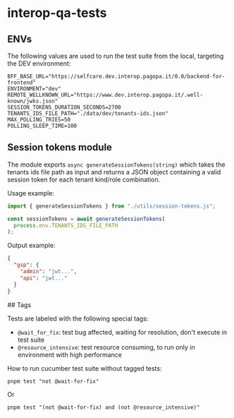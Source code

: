 # interop-qa-tests

## ENVs

The following values are used to run the test suite from the local, targeting the DEV environment:

```
BFF_BASE_URL="https://selfcare.dev.interop.pagopa.it/0.0/backend-for-frontend"
ENVIRONMENT="dev"
REMOTE_WELLKNOWN_URL="https://www.dev.interop.pagopa.it/.well-known/jwks.json"
SESSION_TOKENS_DURATION_SECONDS=2700
TENANTS_IDS_FILE_PATH="./data/dev/tenants-ids.json"
MAX_POLLING_TRIES=50
POLLING_SLEEP_TIME=100
```

## Session tokens module

The module exports `async generateSessionTokens(string)` which takes the tenants ids file path as input and
returns a JSON object containing a valid session token for each tenant kind/role combination.

Usage example:

```javascript
import { generateSessionTokens } from "./utils/session-tokens.js";

const sessionTokens = await generateSessionTokens(
  process.env.TENANTS_IDS_FILE_PATH
);
```

Output example:

```json
{
  "gsp": {
    "admin": "jwt...",
    "api": "jwt..."
  }
}
```

## Tags

Tests are labeled with the following special tags:

- ```@wait_for_fix```: test bug affected, waiting for resolution, don't execute in test suite
- ```@resource_intensive```: test resource consuming, to run only in environment with high performance

How to run cucumber test suite without tagged tests:

```shell
pnpm test "not @wait-for-fix"
```

Or 

```shell
pnpm test "(not @wait-for-fix) and (not @resource_intensive)"
```

